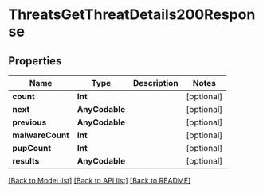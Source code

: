 # ThreatsGetThreatDetails200Response

## Properties
Name | Type | Description | Notes
------------ | ------------- | ------------- | -------------
**count** | **Int** |  | [optional] 
**next** | **AnyCodable** |  | [optional] 
**previous** | **AnyCodable** |  | [optional] 
**malwareCount** | **Int** |  | [optional] 
**pupCount** | **Int** |  | [optional] 
**results** | **AnyCodable** |  | [optional] 

[[Back to Model list]](../README.md#documentation-for-models) [[Back to API list]](../README.md#documentation-for-api-endpoints) [[Back to README]](../README.md)



